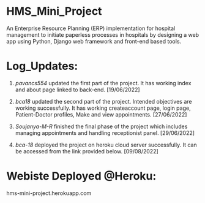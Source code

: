 # HMS_Mini_Project
An Enterprise Resource Planning (ERP) implementation for hospital management to initiate paperless processes in hospitals by designing a web app using Python, Django web framework and front-end based tools.

# Log_Updates:
1) *pavancs554* updated the first part of the project.
   It has working index and about page linked to back-end. [19/06/2022]
 
2) *bca18* updated the second part of the project. Intended objectives are working successfully.
   It has working createaccount page, login page, Patient-Doctor profiles, Make and view appointments. [27/06/2022]
  
3) *Soujanya-M-R* finished the final phase of the project which includes managing appointments and handling receptionist panel. [29/06/2022]
4) *bca-18* deployed the project on heroku cloud server successfully. It can be accessed from the link provided below. [09/08/2022]
   
# Webiste Deployed @Heroku:
hms-mini-project.herokuapp.com
